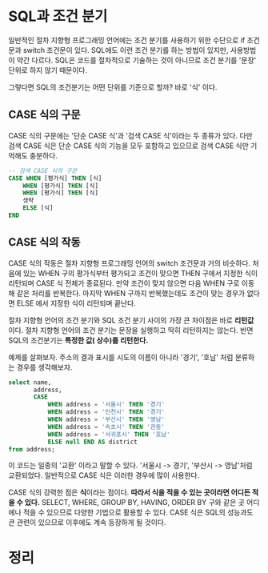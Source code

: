 <!-- Date: 2025-01-22 -->
<!-- Update Date: 2025-01-22 -->
<!-- File ID: 53e942b9-17df-4905-ae94-fbafb45054ce -->
<!-- Author: Seoyeon Jang -->

# SQL과 조건 분기

일반적인 절차 지향형 프로그래밍 언어에는 조건 분기를 사용하기 위한 수단으로 if 조건문과 switch 조건문이 있다.
SQL에도 이런 조건 분기를 하는 방법이 있지만, 사용방법이 약간 다르다. SQL은 코드를 절차적으로 기술하는 것이 아니므로 조건 분기를 '문장' 단위로 하지 않기 때문이다.

그렇다면 SQL의 조건분기는 어떤 단위를 기준으로 할까? 바로 '식' 이다.

## CASE 식의 구문

CASE 식의 구문에는 '단순 CASE 식'과 '검색 CASE 식'이라는 두 종류가 있다. 다만 검색 CASE 식은 단순 CASE 식의 기능을 모두 포함하고 있으므로 검색 CASE 식만 기억해도 충분하다.

```sql
-- 검색 CASE 식의 구문
CASE WHEN [평가식] THEN [식]
    WHEN [평가식] THEN [식]
    WHEN [평가식] THEN [식]
    생략
    ELSE [식]
END
```

## CASE 식의 작동

CASE 식의 작동은 절차 지향형 프로그래밍 언어의 switch 조건문과 거의 비슷하다. 처음에 있는 WHEN 구의 평가식부터 평가되고 조건이 맞으면 THEN 구에서 지정한 식이 리턴되며 CASE 식 전체가
종료된다. 만약 조건이 맞지 않으면 다음 WHEN 구로 이동해 같은 처리를 반복한다. 마지막 WHEN 구까지 반복했는데도 조건이 맞는 경우가 없다면 ELSE 에서 지정한 식이 리턴되며 끝난다.

절차 지향형 언어의 조건 분기와 SQL 조건 분기 사이의 가장 큰 차이점은 바로 **리턴값** 이다. 절차 지향형 언어의 조건 분기는 문장을 실행하고 딱히 리턴하지는 않는다. 반면 SQL의 조건분기는 **특정한 값(
상수)를 리턴한다.**

예제를 살펴보자. 주소의 결과 표시를 시도의 이름이 아니라 '경기', '호남' 처럼 분류하는 경우를 생각해보자.

```sql
select name,
       address,
       CASE
           WHEN address = '서울시' THEN '경기'
           WHEN address = '인천시' THEN '경기'
           WHEN address = '부산시' THEN '영남'
           WHEN address = '속초시' THEN '관동'
           WHEN address = '서귀포시' THEN '호남'
           ELSE null END AS district
from address;
```

이 코드는 일종의 '교환' 이라고 말할 수 있다. '서울시 -> 경기', '부산시 -> 영남'처럼 교환되었다. 일반적으로 CASE 식은 이러한 경우에 많이 사용한다.

CASE 식의 강력한 점은 **식**이라는 점이다. **따라서 식을 적을 수 있는 곳이라면 어디든 적을 수 있다.**
SELECT, WHERE, GROUP BY, HAVING, ORDER BY 구와 같은 곳 어디에나 적을 수 있으므로 다양한 기법으로 활용할 수 있다. CASE 식은 SQL의 성능과도 큰 관련이 있으므로 이후에도 계속
등장하게 될 것이다.

# 정리



